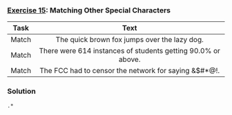 ### [Exercise 15](https://regexone.com/lesson/misc_meta_characters): Matching Other Special Characters

| Task  |                             Text                             |
| ----- | :----------------------------------------------------------: |
| Match |         The quick brown fox jumps over the lazy dog.         |
| Match | There were 614 instances of students getting 90.0% or above. |
| Match |    The FCC had to censor the network for saying &$#\*@!.     |

### Solution

```
.*
```
